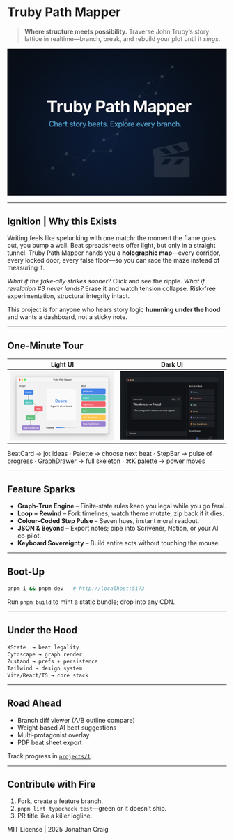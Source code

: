 # Truby Path Mapper

> **Where structure meets possibility.** Traverse John Truby’s story lattice in realtime—branch, break, and rebuild your plot until it *sings*.

![Hero](./public/og-image.png)

---

## Ignition | Why this Exists

Writing feels like spelunking with one match: the moment the flame goes out, you bump a wall.  Beat spreadsheets offer light, but only in a straight tunnel.  Truby Path Mapper hands you a **holographic map**—every corridor, every locked door, every false floor—so you can race the maze instead of measuring it.

*What if the fake‑ally strikes sooner?* Click and see the ripple.  *What if revelation #3 never lands?* Erase it and watch tension collapse.  Risk‑free experimentation, structural integrity intact.

This project is for anyone who hears story logic **humming under the hood** and wants a dashboard, not a sticky note.

---

## One‑Minute Tour

| Light UI | Dark UI |
|---|---|
| ![Light](./public/screenshot-light.png) | ![Dark](./public/screenshot-dark.png) |

BeatCard → jot ideas · Palette → choose next beat · StepBar → pulse of progress · GraphDrawer → full skeleton · ⌘K palette → power moves

---

## Feature Sparks

* **Graph‑True Engine** – Finite‑state rules keep you legal while you go feral.
* **Loop + Rewind** – Fork timelines, watch theme mutate, zip back if it dies.
* **Colour‑Coded Step Pulse** – Seven hues, instant moral readout.
* **JSON & Beyond** – Export notes; pipe into Scrivener, Notion, or your AI co‑pilot.
* **Keyboard Sovereignty** – Build entire acts without touching the mouse.

---

## Boot‑Up

```bash
pnpm i && pnpm dev   # http://localhost:5173
```

Run `pnpm build` to mint a static bundle; drop into any CDN.

---

## Under the Hood

```
XState  → beat legality
Cytoscape → graph render
Zustand → prefs + persistence
Tailwind → design system
Vite/React/TS → core stack
```

---

## Road Ahead

- Branch diff viewer (A/B outline compare)
- Weight‑based AI beat suggestions
- Multi‑protagonist overlay
- PDF beat sheet export

Track progress in [`projects/1`](https://github.com/jonathan‑craig/truby-path-mapper/projects/1).

---

## Contribute with Fire

1. Fork, create a feature branch.
2. `pnpm lint typecheck test`—green or it doesn’t ship.
3. PR title like a killer logline.


MIT License | 2025 Jonathan Craig

